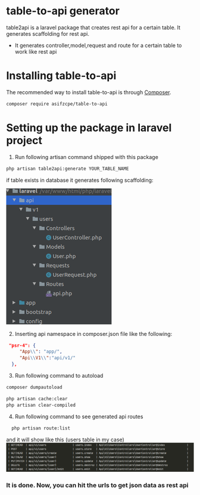 # table-to-api generator

table2api is a laravel package that creates rest api for a certain table. It generates scaffolding for rest api.

- It generates controller,model,request and route for a certain table to work like rest api

# Installing table-to-api

The recommended way to install table-to-api is through
[Composer](https://getcomposer.org/).

```bash
composer require asifzcpe/table-to-api
```

# Setting up the package in laravel project

1. Run following artisan command shipped with this package

```bash
php artisan table2api:generate YOUR_TABLE_NAME
```

if table exists in database it generates following scaffolding:

![Image of table-to-api](https://raw.githubusercontent.com/asifzcpe/table2api/master/docs/Screenshot%20from%202020-03-13%2000-26-21.png)

2. Inserting api namespace in composer.json file like the following:

```json
 "psr-4": {
     "App\\": "app/",
     "Api\\V1\\":"api/v1/"
  },
```

3. Run following command to autoload

```bash
composer dumpautoload
```

```bash
php artisan cache:clear
php artisan clear-compiled
```

4. Run following command to see generated api routes

```bash
  php artisan route:list
```

and it will show like this (users table in my case)
![Image of route lists](https://raw.githubusercontent.com/asifzcpe/table2api/master/docs/Screenshot%20from%202020-03-13%2000-49-09.png)

### It is done. Now, you can hit the urls to get json data as rest api
